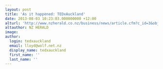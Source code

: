 ```yaml
---
layout: post
title: 'As it happened: TEDxAuckland'
date: 2013-08-03 10:23:03.000000000 +12:00
alturl: 'http://www.nzherald.co.nz/business/news/article.cfm?c_id=3&objectid=10907339'
altauthor: NZ HERALD
image:
author:
  login: tedxauckland
  email: lloyd@wolf.net.nz
  display_name: tedxauckland
  first_name: ''
  last_name: ''
---
```

